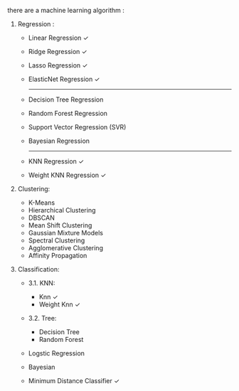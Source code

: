 there are a machine learning algorithm : 

1.  Regression : 
    - Linear Regression ✓
    - Ridge Regression ✓
    - Lasso Regression ✓
    - ElasticNet Regression ✓

      ------------------------------------------------
    - Decision Tree Regression
    - Random Forest Regression
    - Support Vector Regression (SVR)
    - Bayesian Regression

      ------------------------------------------------

    - KNN Regression ✓
    - Weight KNN Regression ✓

2. Clustering:
    - K-Means
    - Hierarchical Clustering
    - DBSCAN
    - Mean Shift Clustering
    - Gaussian Mixture Models
    - Spectral Clustering
    - Agglomerative Clustering
    - Affinity Propagation
    
3. Classification:

    - 3.1. KNN:

        - Knn ✓
        - Weight Knn ✓
    
    - 3.2. Tree:

        - Decision Tree 
        - Random Forest 
    

    - Logstic Regression
    - Bayesian 
    - Minimum Distance Classifier ✓

